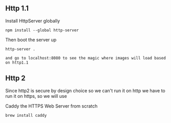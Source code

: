 ## Http 1.1

Install HttpServer globally
```
npm install --global http-server
```

Then boot the server up
```
http-server .

and go to localhost:8080 to see the magic where images will load based on http1.1
```


## Http 2

Since http2 is secure by design choice so we can't run it on http we have to run it on https, so we will use

Caddy the HTTPS Web Server from scratch
```
brew install caddy
```

